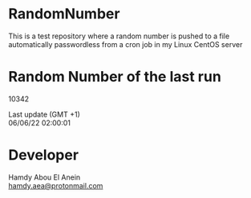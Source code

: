 # RandomNumber    
This is a test repository where a random number is pushed to a file automatically passwordless from a cron job in my Linux CentOS server    
# Random Number of the last run   
10342
      
Last update (GMT +1)    
06/06/22 02:00:01
# Developer    
Hamdy Abou El Anein   
hamdy.aea@protonmail.com
